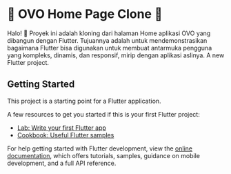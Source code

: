 # 🎨 OVO Home Page Clone 💸
Halo! 👋 Proyek ini adalah kloning dari halaman Home aplikasi OVO yang dibangun dengan Flutter. Tujuannya adalah untuk mendemonstrasikan bagaimana Flutter bisa digunakan untuk membuat antarmuka pengguna yang kompleks, dinamis, dan responsif, mirip dengan aplikasi aslinya.
A new Flutter project.

## Getting Started

This project is a starting point for a Flutter application.

A few resources to get you started if this is your first Flutter project:

- [Lab: Write your first Flutter app](https://docs.flutter.dev/get-started/codelab)
- [Cookbook: Useful Flutter samples](https://docs.flutter.dev/cookbook)

For help getting started with Flutter development, view the
[online documentation](https://docs.flutter.dev/), which offers tutorials,
samples, guidance on mobile development, and a full API reference.
